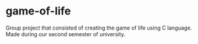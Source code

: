 # game-of-life
Group project that consisted of creating the game of life using C language. Made during our second semester of university.
